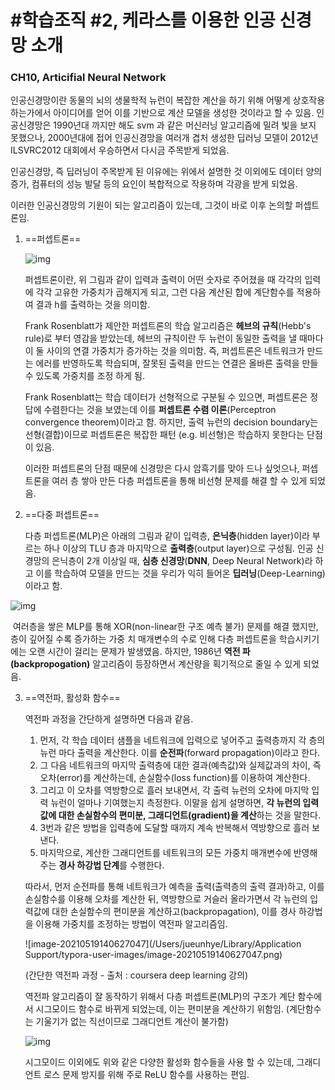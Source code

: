 # #학습조직 #2, 케라스를 이용한 인공 신경망 소개

### CH10, Articifial Neural Network

인공신경망이란 동물의 뇌의 생물학적 뉴런이 복잡한 계산을 하기 위해 어떻게 상호작용 하는가에서 아이디어를 얻어 이를 기반으로 계산 모델을 생성한 것이라고 할 수 있음. 인공신경망은 1990년대 까지만 해도 svm 과 같은 머신러닝 알고리즘에 밀려 빛을 보지 못했으나, 2000년대에 접어 인공신경망을 여러개 겹처 생성한 딥러닝 모델이 2012년  ILSVRC2012 대회에서 우승하면서 다시금 주목받게 되었음.

인공신경망, 즉 딥러닝이 주목받게 된 이유에는 위에서 설명한 것 이외에도 데이터 양의 증가, 컴퓨터의 성능 발달 등의 요인이 복합적으로 작용하며 각광을 받게 되었음.

이러한 인공신경망의 기원이 되는 알고리즘이 있는데, 그것이 바로 이후 논의할 퍼셉트론임.

1. ==퍼셉트론==

   ![img](https://github.com/minsuk-sung/Hands-On-MachineLearning/raw/master/Chap10-%EC%9D%B8%EA%B3%B5%20%EC%8B%A0%EA%B2%BD%EB%A7%9D%20%EC%86%8C%EA%B0%9C/images/perceptron02.png)

   퍼셉트론이란, 위 그림과 같이 입력과 출력이 어떤 숫자로 주어졌을 때 각각의 입력에 각각 고유한 가중치가 곱해지게 되고, 그런 다음 계산된 합에 계단함수를 적용하여 결과  h를 출력하는 것을 의미함.  

   Frank Rosenblatt가 제안한 퍼셉트론의 학습 알고리즘은 **헤브의 규칙**(Hebb's rule)로 부터 영감을 받았는데, 헤브의 규칙이란 두 뉴런이 동일한 출력을 낼 때마다 이 둘 사이의 연결 가중치가 증가하는 것을 의미함. 즉, 퍼셉트론은 네트워크가 만드는 에러를 반영하도록 학습되며, 잘못된 출력을 만드는 연결은 올바른 출력을 만들 수 있도록 가중치를 조정 하게 됨. 

   Frank Rosenblatt는 학습 데이터가 선형적으로 구분될 수 있으면, 퍼셉트론은 정답에 수렴한다는 것을 보였는데 이를 **퍼셉트론 수렴 이론**(Perceptron convergence theorem)이라고 함. 하지만, 출력 뉴런의 decision boundary는 선형(결합)이므로 퍼셉트론은 복잡한 패턴 (e.g. 비선형)은 학습하지 못한다는 단점이 있음. 

   이러한 퍼셉트론의 단점 때문에 신경망은 다시 암흑기를 맞아 드나 싶엇으나, 퍼셉트론을 여러 층 쌓아 만든 다층 퍼셉트론을 통해 비선형 문제를 해결 할 수 있게 되었음. 

2. ==다중 퍼셉트론==

   다층 퍼셉트론(MLP)은 아래의 그림과 같이 입력층, **은닉층**(hidden layer)이라 부르는 하나 이상의 TLU 층과 마지막으로 **출력층**(output layer)으로 구성됨. 인공 신경망의 은닉층이 2개 이상일 때, **심층 신경망**(**DNN**, Deep Neural Network)라 하고 이를 학습하여 모델을 만드는 것을 우리가 익히 들어온 **딥러닝**(Deep-Learning) 이라고 함.

![img](https://github.com/minsuk-sung/Hands-On-MachineLearning/raw/master/Chap10-%EC%9D%B8%EA%B3%B5%20%EC%8B%A0%EA%B2%BD%EB%A7%9D%20%EC%86%8C%EA%B0%9C/images/mlp.png)

​		여러층을 쌓은 MLP를 통해 XOR(non-linear한 구조 예측 불가) 문제를 해결 했지만, 층이 깊어질 수록 증가하는 가중		치 매개변수의 수로 인해 다층 퍼셉트론을 학습시키기에는 오랜 시간이 걸리는 문제가 발생였음. 하지만, 1986년 **역전		파(backpropogation)** 알고리즘이 등장하면서 계산량을 획기적으로 줄일 수 있게 되었음. 

3. ==역전파, 활성화 함수==

   역전파 과정을 간단하게 설명하면 다음과 같음.

   1. 먼저, 각 학습 데이터 샘플을 네트워크에 입력으로 넣어주고 출력층까지 각 층의 뉴런 마다 출력을 계산한다. 이를 **순전파**(forward propagation)이라고 한다.
   2. 그 다음 네트워크의 마지막 출력층에 대한 결과(예측값)와 실제값과의 차이, 즉 오차(error)를 계산하는데, 손실함수(loss function)를 이용하여 계산한다.
   3. 그리고 이 오차를 역방향으로 흘러 보내면서, 각 출력 뉴런의 오차에 마지막 입력 뉴런이 얼마나 기여했는지 측정한다. 이말을 쉽게 설명하면, **각 뉴런의 입력값에 대한 손실함수의 편미분, 그래디언트(gradient)을 계산**하는 것을 말한다.
   4. 3번과 같은 방법을 입력층에 도달할 때까지 계속 반복해서 역방향으로 흘러 보낸다.
   5. 마지막으로, 계산한 그래디언트를 네트워크의 모든 가중치 매개변수에 반영해주는 **경사 하강법 단계**를 수행한다.

   따라서, 먼저 순전파를 통해 네트워크가 예측을 출력(출력층의 출력 결과)하고, 이를 손실함수를 이용해 오차를 계산한 뒤, 역방향으로 거슬러 올라가면서 각 뉴런의 입력값에 대한 손실함수의 편미분을 계산하고(backpropagation), 이를 경사 하강법을 이용해 가중치를 조정하는 방법이 역전파 알고리즘임. 

   ![image-20210519140627047](/Users/jueunhye/Library/Application Support/typora-user-images/image-20210519140627047.png)

   (간단한 역전파 과정 - 출처 : coursera deep learning 강의)

   역전파 알고리즘이 잘 동작하기 위해서 다층 퍼셉트론(MLP)의 구조가 계단 함수에서 시그모이드 함수로 바뀌게 되었는데, 이는 편미분을 계산하기 위함임. (계단함수는 기울기가 없는 직선이므로 그래디언트 계산이 불가함)

   ![img](https://github.com/minsuk-sung/Hands-On-MachineLearning/raw/master/Chap10-%EC%9D%B8%EA%B3%B5%20%EC%8B%A0%EA%B2%BD%EB%A7%9D%20%EC%86%8C%EA%B0%9C/images/activation02.png)

   시그모이드 이외에도 위와 같은 다양한 활성화 함수들을 사용 할 수 있는데, 그래디언트 로스 문제 방지를 위해 주로 ReLU 함수를 사용하는 편임. 

